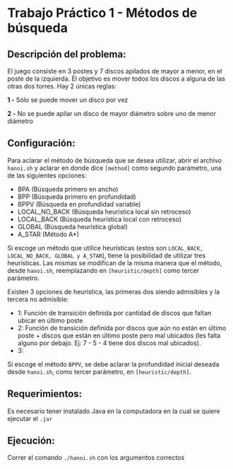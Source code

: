 # Trabajo Práctico 1 - Métodos de búsqueda

## Descripción del problema:
El juego consiste en 3 postes y 7 discos apilados de mayor a menor, en el poste de la izquierda. El objetivo es mover todos los discos a alguna de las otras dos torres. Hay 2 únicas reglas:

**1 -** Sólo se puede mover un disco por vez

**2 -** No se puede apilar un disco de mayor diámetro sobre uno de menor diámetro

## Configuración:
Para aclarar el método de búsqueda que se desea utilizar, abrir el archivo `hanoi.sh` y aclarar en donde dice `[method]` como segundo parámetro, una de las siguientes opciones:
- BPA (Búsqueda primero en ancho)
- BPP (Búsqueda primero en profundidad)
- BPPV (Búsqueda en profundidad variable)
- LOCAL_NO_BACK (Búsqueda heurística local sin retroceso)
- LOCAL_BACK (Búsqueda heurística local con retroceso)
- GLOBAL (Búsqueda heurística global)
- A_STAR (Método A*)

Si escoge un método que utilice heurísticas (estos son `LOCAL_BACK, LOCAL_NO_BACK, GLOBAL y A_STAR`),
tiene la posibilidad de utilizar tres heurísticas. Las mismas se modifican de la misma manera que el método, desde `hanoi.sh`, reemplazando en `[heuristic/depth]` como tercer parámetro.

Existen 3 opciones de heurística, las primeras dos siendo admisibles y la tercera no admisible:
- 1: Función de transición definida por cantidad de discos que faltan ubicar en último poste
- 2: Función de transición definida por discos que aún no están en último poste + discos que están en último poste pero mal ubicados
  (les falta alguno por debajo. Ej: 7 - 5 - 4 tiene dos discos mal ubicados).
- 3:

Si escoge el método `BPPV`, se debe aclarar la profundidad inicial deseada desde `hanoi.sh`, como tercer parámetro, en `[heuristic/depth]`.

## Requerimientos:
Es necesario tener instalado Java en la computadora en la cual se quiere ejecutar el `.jar`

## Ejecución:
Correr el comando `./hanoi.sh` con los argumentos correctos